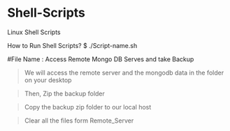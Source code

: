 # Shell-Scripts
Linux Shell Scripts

How to Run Shell Scripts?
$ ./Script-name.sh

#File Name : Access Remote Mongo DB Serves and take Backup

> We will access the remote server and the mongodb data in the folder on your desktop

> Then, Zip the backup folder

> Copy the backup zip folder to our local host

> Clear all the files form Remote_Server


